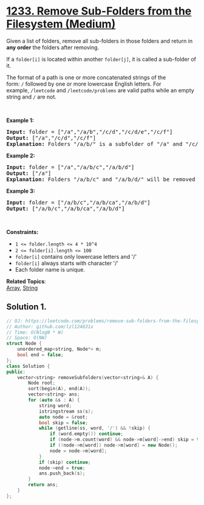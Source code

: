 # [1233. Remove Sub-Folders from the Filesystem (Medium)](https://leetcode.com/problems/remove-sub-folders-from-the-filesystem/)

<p>Given a list of folders, remove all sub-folders in those folders and return in <strong>any order</strong> the folders after removing.</p>

<p>If a <code>folder[i]</code> is located within&nbsp;another <code>folder[j]</code>, it is called a&nbsp;sub-folder&nbsp;of it.</p>

<p>The format of a path is&nbsp;one or more concatenated strings of the form:&nbsp;<code>/</code>&nbsp;followed by one or more lowercase English letters. For example,&nbsp;<code>/leetcode</code>&nbsp;and&nbsp;<code>/leetcode/problems</code>&nbsp;are valid paths while an empty string and&nbsp;<code>/</code>&nbsp;are not.</p>

<p>&nbsp;</p>
<p><strong>Example 1:</strong></p>

<pre><strong>Input:</strong> folder = ["/a","/a/b","/c/d","/c/d/e","/c/f"]
<strong>Output:</strong> ["/a","/c/d","/c/f"]
<strong>Explanation:</strong> Folders "/a/b/" is a subfolder of "/a" and "/c/d/e" is inside of folder "/c/d" in our filesystem.
</pre>

<p><strong>Example 2:</strong></p>

<pre><strong>Input:</strong> folder = ["/a","/a/b/c","/a/b/d"]
<strong>Output:</strong> ["/a"]
<strong>Explanation:</strong> Folders "/a/b/c" and "/a/b/d/" will be removed because they are subfolders of "/a".
</pre>

<p><strong>Example 3:</strong></p>

<pre><strong>Input:</strong> folder = ["/a/b/c","/a/b/ca","/a/b/d"]
<strong>Output:</strong> ["/a/b/c","/a/b/ca","/a/b/d"]
</pre>

<p>&nbsp;</p>
<p><strong>Constraints:</strong></p>

<ul>
	<li><code>1 &lt;= folder.length&nbsp;&lt;= 4 * 10^4</code></li>
	<li><code>2 &lt;= folder[i].length &lt;= 100</code></li>
	<li><code>folder[i]</code> contains only&nbsp;lowercase letters and '/'</li>
	<li><code>folder[i]</code> always starts with character '/'</li>
	<li>Each folder name is unique.</li>
</ul>


**Related Topics**:  
[Array](https://leetcode.com/tag/array/), [String](https://leetcode.com/tag/string/)

## Solution 1.

```cpp
// OJ: https://leetcode.com/problems/remove-sub-folders-from-the-filesystem/
// Author: github.com/lzl124631x
// Time: O(NlogN * W)
// Space: O(NW)
struct Node {
    unordered_map<string, Node*> m;
    bool end = false;
};
class Solution {
public:
    vector<string> removeSubfolders(vector<string>& A) {
        Node root;
        sort(begin(A), end(A));
        vector<string> ans;
        for (auto &s : A) {
            string word;
            istringstream ss(s);
            auto node = &root;
            bool skip = false;
            while (getline(ss, word, '/') && !skip) {
                if (word.empty()) continue;
                if (node->m.count(word) && node->m[word]->end) skip = true;
                if (!node->m[word]) node->m[word] = new Node();
                node = node->m[word];
            }
            if (skip) continue;
            node->end = true;
            ans.push_back(s);
        }
        return ans;
    }
};
```